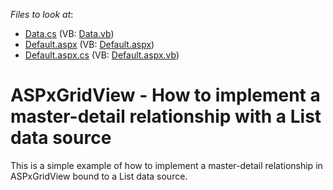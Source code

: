<!-- default file list -->
*Files to look at*:

* [Data.cs](./CS/Data.cs) (VB: [Data.vb](./VB/Data.vb))
* [Default.aspx](./CS/Default.aspx) (VB: [Default.aspx](./VB/Default.aspx))
* [Default.aspx.cs](./CS/Default.aspx.cs) (VB: [Default.aspx.vb](./VB/Default.aspx.vb))
<!-- default file list end -->
# ASPxGridView - How to implement a master-detail relationship with a List data source


<p>This is a simple example of how to implement a master-detail relationship in ASPxGridView bound to a List data source.</p>

<br/>


